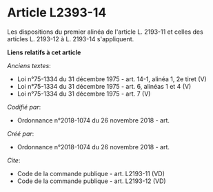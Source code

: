 # Article L2393-14

Les dispositions du premier alinéa de l'article L. 2193-11 et celles des articles L. 2193-12 à L. 2193-14 s'appliquent.

**Liens relatifs à cet article**

_Anciens textes_:

  - Loi n°75-1334 du 31 décembre 1975 - art. 14-1, alinéa 1, 2e tiret (V)
  - Loi n°75-1334 du 31 décembre 1975 - art. 6, alinéas 1 et 4 (V)
  - Loi n°75-1334 du 31 décembre 1975 - art. 7 (V)

_Codifié par_:

  - Ordonnance n°2018-1074 du 26 novembre 2018 - art.

_Créé par_:

  - Ordonnance n°2018-1074 du 26 novembre 2018 - art.

_Cite_:

  - Code de la commande publique - art. L2193-11 (VD)
  - Code de la commande publique - art. L2193-12 (VD)
